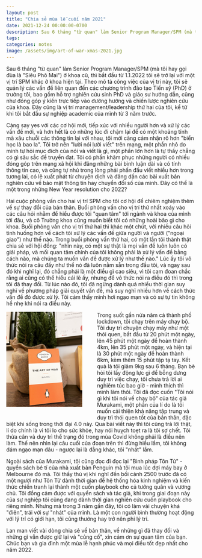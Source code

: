 ```yaml
---
layout: post
title: "Chia sẻ mùa lễ cuối năm 2021"
date: 2021-12-24 00:00:00-0700
description: Sau 6 tháng "từ quan" làm Senior Program Manager/SPM (mà tôi hay gọi đùa là "Siêu Phô Mai") ở khoa cũ, thì bắt đầu từ 1.1.2022 tôi sẽ trở lại với một vị trí SPM khác ở khoa hiện tại. Theo mô tả công việc của vị trí này, tôi sẽ quản lý các vấn đề liên quan đến các chương trình đào tạo Tiến sỹ (PhD) ở trường tôi, bao gồm hỗ trợ nghiên cứu sinh PhD và giáo sư hướng dẫn, cũng như đóng góp ý kiến trực tiếp vào đường hướng và chiến lược nghiên cứu của khoa. Đây cũng là vị trí management/leadership thứ hai của tôi, kể từ khi tôi bắt đầu sự nghiệp academic của mình từ 3 năm trước.
tags: 
categories: notes
image: /assets/img/art-of-war-xmas-2021.jpg
---
```

Sau 6 tháng "từ quan" làm Senior Program Manager/SPM (mà tôi hay gọi đùa là "Siêu Phô Mai") ở khoa cũ, thì bắt đầu từ 1.1.2022 tôi sẽ trở lại với một vị trí SPM khác ở khoa hiện tại. Theo mô tả công việc của vị trí này, tôi sẽ quản lý các vấn đề liên quan đến các chương trình đào tạo Tiến sỹ (PhD) ở trường tôi, bao gồm hỗ trợ nghiên cứu sinh PhD và giáo sư hướng dẫn, cũng như đóng góp ý kiến trực tiếp vào đường hướng và chiến lược nghiên cứu của khoa. Đây cũng là vị trí management/leadership thứ hai của tôi, kể từ khi tôi bắt đầu sự nghiệp academic của mình từ 3 năm trước.

Càng say yes với các cơ hội mới, tiếp xúc với nhiều người hơn và xử lý các vấn đề mới, và hơn hết là có những lúc đi chậm lại để có một khoảng tĩnh mà xâu chuỗi các thông tin lại với nhau, tôi mới càng cảm nhận rõ hơn "biển học là bao la". Tôi trở nên "lười nói lười viết" trên mạng, một phần nhỏ do mình tự hỏi mục đích của nói và viết là gì, một phần lớn hơn là tự thấy chẳng có gì sâu sắc để truyền đạt. Tôi có phần khâm phục những người có nhiều đóng góp trên mạng xã hội khi đăng những bài bình luận dài và có tính thông tin cao, và cũng tự nhủ trong lòng phải phấn đấu viết nhiều hơn trong tương lai, có lẽ xuất phát từ chuyện dịch và đăng dần các bài xuất bản nghiên cứu về bảo mật thông tin hay chuyển đổi số của mình. Đây có thể là một trong những New Year resolution cho 2022?

Hai cuộc phỏng vấn cho hai vị trí SPM cho tôi cơ hội để chiêm nghiệm thêm về sự thay đổi của bản thân. Buổi phỏng vấn cho vị trí thứ nhất xoáy vào các câu hỏi nhằm để hiểu được tôi "quan tâm" tới ngành và khoa của mình tới đâu, và cô Trưởng khoa cũng muốn biết tôi có những hoài bão gì cho khoa. Buổi phỏng vấn cho vị trí thứ hai thì khác một chút, với nhiều câu hỏi tình huống hơn về cách tôi xử lý các vấn đề giữa người và người ("ngoại giao") như thế nào. Trong buổi phỏng vấn thứ hai, có một lần tôi thành thật chia sẻ với hội đồng: "nhìn này, có một sự thật là mọi vấn đề luôn luôn có giải pháp, và mối quan tâm chính của tôi không phải là xử lý vấn đề bằng cách nào, mà chúng ta muốn vấn đề được xử lý như thế nào." Lúc ấy tôi vô thức nói ra câu đấy như thể nó đã luôn nằm sẵn trong đầu tôi, và ngay sau đó khi nghĩ lại, đó chẳng phải là một điều gì cao siêu, vì tôi cam đoan chắc rằng ai cũng có thể hiểu cái lẽ ấy, nhưng để vô thức nói ra điều đó thì trong tôi đã thay đổi. Từ lúc nào đó, tôi đã ngừng dành quá nhiều thời gian suy nghĩ về phương pháp giải quyết vấn đề, mà suy nghĩ nhiều hơn về cách thức vấn đề đó được xử lý. Tôi cảm thấy mình hơi ngạo mạn và có sự tự tin không hề nhẹ khi nói ra điều này.

<img src="/assets/img/art-of-war-xmas-2021.jpg" alt="The Art of War" width="40%" style="float: left; margin-right:40px; margin-bottom:20px;">

Trong suốt gần nửa năm cả thành phố lockdown, tôi chạy trên máy chạy bộ. Tôi duy trì chuyện chạy máy như một thói quen, bắt đầu từ 20 phút một ngày, lên 45 phút một ngày để hoàn thành 4km, lên 35 phút một ngày, và hiện tại là 30 phút một ngày để hoàn thành 6km, kèm thêm 15 phút tập tạ tay. Kết quả là tôi giảm 9kg sau 6 tháng. Bạn bè hỏi tôi lấy động lực gì để bỗng dưng duy trì việc chạy, tôi chưa trả lời ai nghiêm túc bao giờ - mình thích thì mình làm thôi. Tôi đã đọc cuốn "Tôi nói gì khi tôi nói về chạy bộ" của tác giả Murakami, một phần của lí do là tôi muốn cải thiện khả năng tập trung và duy trì thói quen tốt của bản thân, đặc biệt khi sống trong thời đại 4.0 này. Qua bài viết này thì tôi cũng trả lời thật, lí do chính là vì tôi lo cho sức khỏe, hay nói huỵch toẹt ra là tôi sợ chết. Tôi thừa cân và duy trì thể trạng đó trong mùa Covid không phải là điều nên làm. Thế nên nhìn lại câu cuối của đoạn trên thì đừng hiểu lầm, tôi không dám ngạo mạn đâu - ngược lại là đằng khác, tôi "nhát" lắm. 

Ngoài sách của Murakami, tôi cũng đọc đi đọc lại "Binh pháp Tôn Tử" - quyển sách bé tí của nhà xuất bản Penguin mà tôi mua lúc đợi máy bay ở Melbourne đó mà. Tôi thấy thú vị khi nghĩ đến bối cảnh 2500 trước đã có một người như Tôn Tử dành thời gian để hệ thống hóa kinh nghiệm và kiến thức chiến tranh lại thành một cuốn playbook cho cả tướng quân và vương chủ. Tôi đồng cảm được với quyển sách và tác giả, khi trong giai đoạn này của sự nghiệp tôi cũng đang dành thời gian nghiên cứu cuốn playbook cho riêng mình. Nhưng mà trong 3 năm gần đây, tôi có làm vài chuyện khá "điên", trái với sự "nhát" của mình. Là một con người bình thường hoạt động với lý trí có giới hạn, tôi cũng thường hay trở nên phi lý trí.

Lan man viết vài dòng chia sẻ về bản thân, về những gì đã thay đổi và những gì vẫn được giữ lại và "củng cố", xin cảm ơn sự quan tâm của bạn. Chúc bạn và gia đình một mùa lễ hạnh phúc và mọi điều tốt đẹp nhất cho năm 2022.